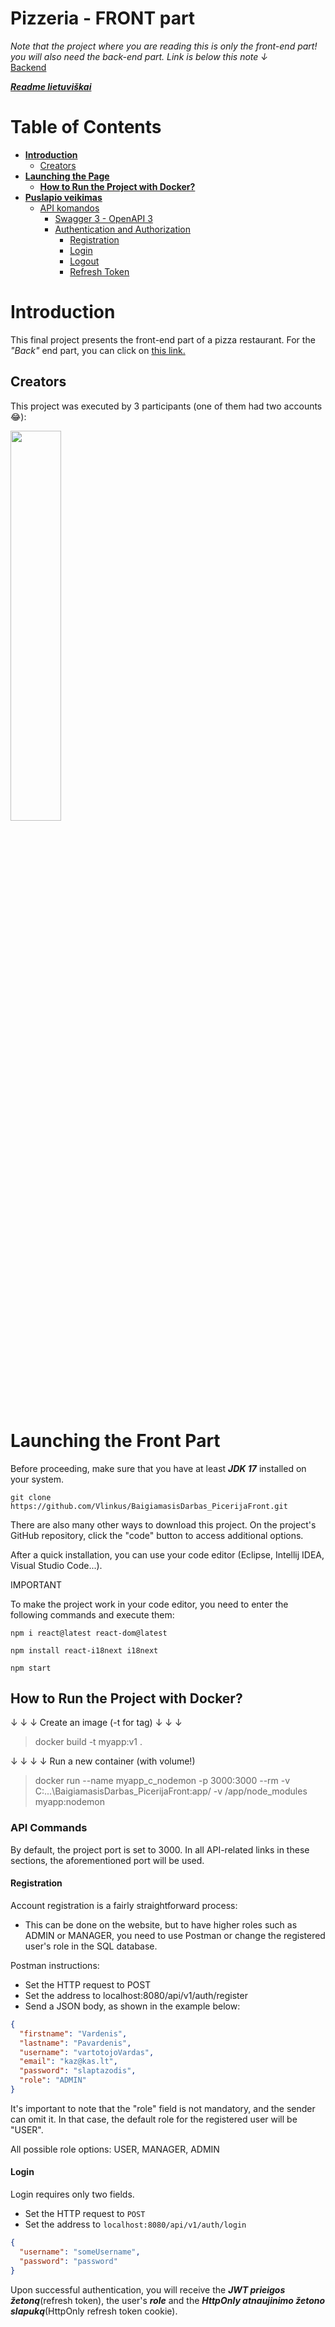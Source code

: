 # Pizzeria - FRONT part

<i>Note that the project where you are reading this is only the front-end part!
 you will also need the back-end part. Link is below this note ↓</i><br/>
<a href="https://github.com/Vlinkus/BaigiamasisDarbas_Picerija">Backend</a>

[**_Readme lietuviškai_**](README.md)

# Table of Contents

- [**Introduction**](#Introduction)
  - [Creators](#Creators)
- [**Launching the Page**](#Launching-the-Front-Part)
  - [**How to Run the Project with Docker?**](#How-to-Run-the-Project-with-Docker?)
- [**Puslapio veikimas**](#serverio-veikimas)
  - [API komandos](#api-komandos)
    - [Swagger 3 - OpenAPI 3](#swagger-3---openapi-3)
    - [Authentication and Authorization](#Authentication-and-Authorization)
      - [Registration](#Registration)
      - [Login](#Login)
      - [Logout](#Logout)
      - [Refresh Token](#Refresh-Token)

# Introduction

<p>This final project presents the front-end part of a pizza restaurant. For the <i>"Back"</i> end part, you can click on
<a href="https://github.com/Vlinkus/BaigiamasisDarbas_Picerija">this link.</a></p>

## Creators

This project was executed by 3 participants (one of them had two accounts 😂):

<a href="https://github.com/Vlinkus/BaigiamasisDarbas_Picerija/graphs/contributors">
    <img src="https://contrib.rocks/image?repo=Vlinkus/BaigiamasisDarbas_Picerija" width="40%"/>
</a>

# Launching the Front Part

Before proceeding, make sure that you have at least **_JDK 17_** installed on your system.

```shell
git clone https://github.com/Vlinkus/BaigiamasisDarbas_PicerijaFront.git
```

There are also many other ways to download this project. On the project's GitHub repository,
click the "code" button to access additional options.

After a quick installation, you can use your code editor (Eclipse, Intellij IDEA, Visual Studio Code...).

IMPORTANT

To make the project work in your code editor, you need to enter the following commands and execute them:

```shell
npm i react@latest react-dom@latest
```

```shell
npm install react-i18next i18next
```

```shell
npm start
```

## How to Run the Project with Docker?

↓ ↓ ↓  Create an image (-t for tag) ↓ ↓ ↓

> docker build -t myapp:v1 .

↓ ↓ ↓ ↓ Run a new container (with volume!)

> docker run --name myapp_c_nodemon -p 3000:3000 --rm -v C:\...\BaigiamasisDarbas_PicerijaFront:app/ -v /app/node_modules myapp:nodemon

### API Commands

By default, the project port is set to 3000.
In all API-related links in these sections, the aforementioned port will be used.

#### Registration

Account registration is a fairly straightforward process:

- This can be done on the website, but to have higher roles such as ADMIN or MANAGER, you need to use Postman or change the registered user's role in the SQL database.

Postman instructions:

- Set the HTTP request to POST
- Set the address to localhost:8080/api/v1/auth/register
- Send a JSON body, as shown in the example below:

```json
{
  "firstname": "Vardenis",
  "lastname": "Pavardenis",
  "username": "vartotojoVardas",
  "email": "kaz@kas.lt",
  "password": "slaptazodis",
  "role": "ADMIN"
}
```

It's important to note that the "role" field is not mandatory, and the sender can omit it.
In that case, the default role for the registered user will be "USER".

All possible role options: USER, MANAGER, ADMIN

#### Login

Login requires only two fields.

- Set the HTTP request to  `POST`
- Set the address to `localhost:8080/api/v1/auth/login`

```json
{
  "username": "someUsername",
  "password": "password"
}
```

Upon successful authentication, you will receive the **_JWT prieigos žetoną_**(refresh token),
the user's **_role_**  and the  **_HttpOnly atnaujinimo žetono slapuką_**(HttpOnly refresh token cookie).
